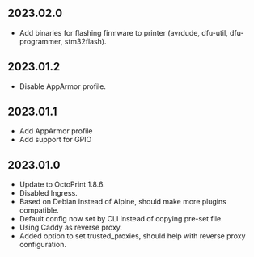 ## 2023.02.0
  * Add binaries for flashing firmware to printer (avrdude, dfu-util, dfu-programmer, stm32flash).

## 2023.01.2
  * Disable AppArmor profile.

## 2023.01.1
  * Add AppArmor profile
  * Add support for GPIO

## 2023.01.0
  * Update to OctoPrint 1.8.6.
  * Disabled Ingress.
  * Based on Debian instead of Alpine, should make more plugins compatible.
  * Default config now set by CLI instead of copying pre-set file.
  * Using Caddy as reverse proxy.
  * Added option to set trusted_proxies, should help with reverse proxy configuration.
